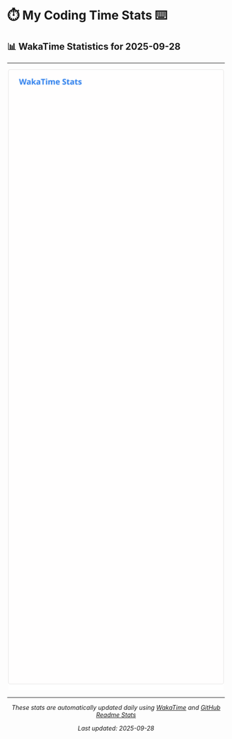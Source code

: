 # ⏱️ My Coding Time Stats ⌨️

## 📊 WakaTime Statistics for 2025-09-28

---

<div align="center">

<img src="./images/wakatime-stats-2025-09-28.svg" alt="WakaTime Stats" width="500">

</div>

---

<div align="center">

*These stats are automatically updated daily using [WakaTime](https://wakatime.com) and [GitHub Readme Stats](https://github.com/anuraghazra/github-readme-stats)*

*Last updated: 2025-09-28*
</div>
